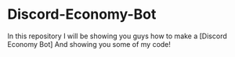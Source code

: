 # Discord-Economy-Bot
In this repository I will be showing you guys how to make a [Discord Economy Bot] And showing you some of my code!
